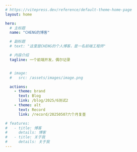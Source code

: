 ```yaml
---
# https://vitepress.dev/reference/default-theme-home-page
layout: home

hero:
  # 主标题
  name: "CHENG的博客"

  # 副标题
  # text: "这里是CHENG的个人博客，是一名前端工程师"

  # 内容介绍
  tagline: 一个前端开发，偶尔记录


  # image:
  #   src: /assets/images/image.png

  actions:
    - theme: brand
      text: Blog
      link: /blog/2025/6测试2
    - theme: alt
      text: Record
      link: /record/20250507六个月复查

# features:
#   - title: 博客
#     details: 博客
#   - title: 关于我
#     details: 关于我
---
```


